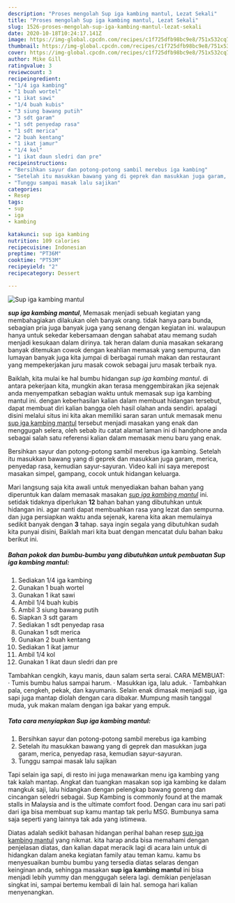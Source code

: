 ```yaml
---
description: "Proses mengolah Sup iga kambing mantul, Lezat Sekali"
title: "Proses mengolah Sup iga kambing mantul, Lezat Sekali"
slug: 1526-proses-mengolah-sup-iga-kambing-mantul-lezat-sekali
date: 2020-10-18T10:24:17.141Z
image: https://img-global.cpcdn.com/recipes/c1f725dfb98bc9e8/751x532cq70/sup-iga-kambing-mantul-foto-resep-utama.jpg
thumbnail: https://img-global.cpcdn.com/recipes/c1f725dfb98bc9e8/751x532cq70/sup-iga-kambing-mantul-foto-resep-utama.jpg
cover: https://img-global.cpcdn.com/recipes/c1f725dfb98bc9e8/751x532cq70/sup-iga-kambing-mantul-foto-resep-utama.jpg
author: Mike Gill
ratingvalue: 3
reviewcount: 3
recipeingredient:
- "1/4 iga kambing"
- "1 buah wortel"
- "1 ikat sawi"
- "1/4 buah kubis"
- "3 siung bawang putih"
- "3 sdt garam"
- "1 sdt penyedap rasa"
- "1 sdt merica"
- "2 buah kentang"
- "1 ikat jamur"
- "1/4 kol"
- "1 ikat daun sledri dan pre"
recipeinstructions:
- "Bersihkan sayur dan potong-potong sambil merebus iga kambing"
- "Setelah itu masukkan bawang yang di geprek dan masukkan juga garam, merica, penyedap rasa, kemudian sayur-sayuran."
- "Tunggu sampai masak lalu sajikan"
categories:
- Resep
tags:
- sup
- iga
- kambing

katakunci: sup iga kambing 
nutrition: 109 calories
recipecuisine: Indonesian
preptime: "PT36M"
cooktime: "PT53M"
recipeyield: "2"
recipecategory: Dessert

---
```



![Sup iga kambing mantul](https://img-global.cpcdn.com/recipes/c1f725dfb98bc9e8/751x532cq70/sup-iga-kambing-mantul-foto-resep-utama.jpg)

<b><i>sup iga kambing mantul</i></b>, Memasak menjadi sebuah kegiatan yang membahagiakan dilakukan oleh banyak orang. tidak hanya para bunda, sebagian pria juga banyak juga yang senang dengan kegiatan ini. walaupun hanya untuk sekedar kebersamaan dengan sahabat atau memang sudah menjadi kesukaan dalam dirinya. tak heran dalam dunia masakan sekarang banyak ditemukan cowok dengan keahlian memasak yang sempurna, dan lumayan banyak juga kita jumpai di berbagai rumah makan dan restaurant yang mempekerjakan juru masak cowok sebagai juru masak terbaik nya.

Baiklah, kita mulai ke hal bumbu hidangan <i>sup iga kambing mantul</i>. di antara pekerjaan kita, mungkin akan terasa menggembirakan jika sejenak anda menyempatkan sebagian waktu untuk memasak sup iga kambing mantul ini. dengan keberhasilan kalian dalam membuat hidangan tersebut, dapat membuat diri kalian bangga oleh hasil olahan anda sendiri. apalagi disini melalui situs ini kita akan memiliki saran saran untuk memasak menu <u>sup iga kambing mantul</u> tersebut menjadi masakan yang enak dan menggugah selera, oleh sebab itu catat alamat laman ini di handphone anda sebagai salah satu referensi kalian dalam memasak menu baru yang enak.

Bersihkan sayur dan potong-potong sambil merebus iga kambing. Setelah itu masukkan bawang yang di geprek dan masukkan juga garam, merica, penyedap rasa, kemudian sayur-sayuran. Video kali ini saya merepost masakan simpel, gampang, cocok untuk hidangan keluarga.


Mari langsung saja kita awali untuk menyediakan bahan bahan yang diperuntuk kan dalam memasak masakan <u><i>sup iga kambing mantul</i></u> ini. setidak tidaknya diperlukan <b>12</b> bahan bahan yang dibutuhkan untuk hidangan ini. agar nanti dapat membuahkan rasa yang lezat dan sempurna. dan juga persiapkan waktu anda sejenak, karena kita akan memulainya sedikit banyak dengan <b>3</b> tahap. saya ingin segala yang dibutuhkan sudah kita punyai disini, Baiklah mari kita buat dengan mencatat dulu bahan baku berikut ini.

<!--inarticleads1-->

##### Bahan pokok dan bumbu-bumbu yang dibutuhkan untuk pembuatan Sup iga kambing mantul:

1. Sediakan 1/4 iga kambing
1. Gunakan 1 buah wortel
1. Gunakan 1 ikat sawi
1. Ambil 1/4 buah kubis
1. Ambil 3 siung bawang putih
1. Siapkan 3 sdt garam
1. Sediakan 1 sdt penyedap rasa
1. Gunakan 1 sdt merica
1. Gunakan 2 buah kentang
1. Sediakan 1 ikat jamur
1. Ambil 1/4 kol
1. Gunakan 1 ikat daun sledri dan pre


Tambahkan cengkih, kayu manis, daun salam serta serai. CARA MEMBUAT: · Tumis bumbu halus sampai harum. · Masukkan iga, lalu aduk. · Tambahkan pala, cengkeh, pekak, dan kayumanis. Selain enak dimasak menjadi sup, iga sapi juga mantap diolah dengan cara dibakar. Mumpung masih tanggal muda, yuk makan malam dengan iga bakar yang empuk. 

<!--inarticleads2-->

##### Tata cara menyiapkan Sup iga kambing mantul:

1. Bersihkan sayur dan potong-potong sambil merebus iga kambing
1. Setelah itu masukkan bawang yang di geprek dan masukkan juga garam, merica, penyedap rasa, kemudian sayur-sayuran.
1. Tunggu sampai masak lalu sajikan


Tapi selain iga sapi, di resto ini juga menawarkan menu iga kambing yang tak kalah mantap. Angkat dan tuangkan masakan sop iga kambing ke dalam mangkuk saji, lalu hidangkan dengan pelengkap bawang goreng dan cincangan seledri sebagai. Sup Kambing is commonly found at the mamak stalls in Malaysia and is the ultimate comfort food. Dengan cara inu sari pati dari iga bisa membuat sup kamu mantap tak perlu MSG. Bumbunya sama saja seperti yang lainnya tak ada yang istimewa. 

Diatas adalah sedikit bahasan hidangan perihal bahan resep <u>sup iga kambing mantul</u> yang nikmat. kita harap anda bisa memahami dengan penjelasan diatas, dan kalian dapat meracik lagi di acara lain untuk di hidangkan dalam aneka kegiatan family atau teman kamu. kamu bs menyesuaikan bumbu bumbu yang tersedia diatas selaras dengan keinginan anda, sehingga masakan <b>sup iga kambing mantul</b> ini bisa menjadi lebih yummy dan menggugah selera lagi. demikian penjelasan singkat ini, sampai bertemu kembali di lain hal. semoga hari kalian menyenangkan.
